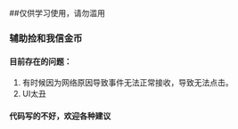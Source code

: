 ##仅供学习使用，请勿滥用
### 辅助捡和我信金币

#### 目前存在的问题：
1. 有时候因为网络原因导致事件无法正常接收，导致无法点击。
2. UI太丑

#### 代码写的不好，欢迎各种建议

